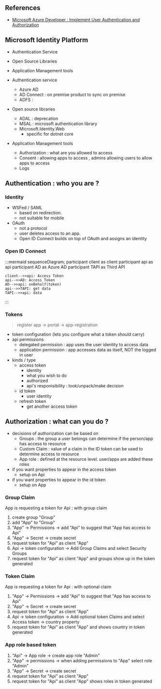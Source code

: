 ## References
- [Microsoft Azure Developer : Implement User Authentication and Authorization](https://app.pluralsight.com/library/courses/microsoft-azure-developer-implement-user-authentication-authorization/table-of-contents)

## Microsoft Identity Platform
- Authentication Service
- Open Source Libraries
- Application Management tools

- Authentication service
    - Azure AD
    - AD Connect    : on premise product to sync on premise
    - ADFS          :  
- Open source libraries
    - ADAL : deprecation
    - MSAL : microsoft authentication library
    - Microsoft.Identity.Web
        - specific for dotnet core
- Application Management tools
    - Authorization : what are you allowed to access
    - Consent : allowing apps to access , admins allowing users to allow apps to access
    - Logs 


## Authentication : who you are ?
### Identity
- WSFed / SAML
    - based on redirection.
    - not suitable for mobile
- OAuth
    - not a protocol
    - user deletes access to an app.
    - Open ID Connect builds on top of OAuth and assigns an identity

### Open ID Connect

:::mermaid
    sequenceDiagram;
    participant client as client
    participant api as api
    participant AD as Azure AD
    participant TAPI as Third API  

    client-->>api: Access Token
    api-->>AD: Access Token
    AD-->>api: onBehalf(token)
    api-->>TAPI: get data
    TAPI-->>api: data
:::

### Tokens
> register app -> portal -> app-registration
- token configuration (lets you configure what a token should carry)
- api permissions 
    - delegated permission      : app uses the user identity to access data
    - application permission    : app accesses data as itself, NOT the logged in user
- kinds / type
    - access token
        - identity
        - what you wish to do
        - authorized
        - api's responisibility : look/unpack/make decision
    - id token
        - user identity
    - refresh token
        - get another access token


## Authorization : what can you do ?
- decisions of authorization can be based on
    - Groups : the group a user belongs can determine if the person/app has access to resource
    - Custom Claim : value of a claim in the ID token can be used to determine access to resource
    - App role : defined at the resource level. user/apps are added these roles
- if you want properties to appear in the access token
    - setup on Api
- if you want properties to appear in the id token
    - setup on App
### Group Claim
App is requesting a token for Api : with group claim
1. create group "Group"
2. add "App" to "Group"
3. "App" -> Permissions -> add "Api" to suggest that "App has access to Api"
4. "App" -> Secret -> create secret
5. request token for "Api" as client "App"
6. Api -> token configuration -> Add Group Claims and select Security Groups
7. request token for "Api" as client "App" and groups show up in the token generated

### Token Claim
App is requesting a token for Api : with optional claim
1. "App" -> Permissions -> add "Api" to suggest that "App has access to Api"
2. "App" -> Secret -> create secret
3. request token for "Api" as client "App"
4. Api -> token configuration -> Add optional token Claims and select Access token -> country property
5. request token for "Api" as client "App" and shows country in token generated

### App role based token
1. "Api" -> App role -> create app role "Admin"
2. "App" -> permissions -> when adding permissions to "App" select role "Admin"
3. "App" -> Secret -> create secret
4. request token for "Api" as client "App"
5. request token for "Api" as client "App" shows roles in token generated
